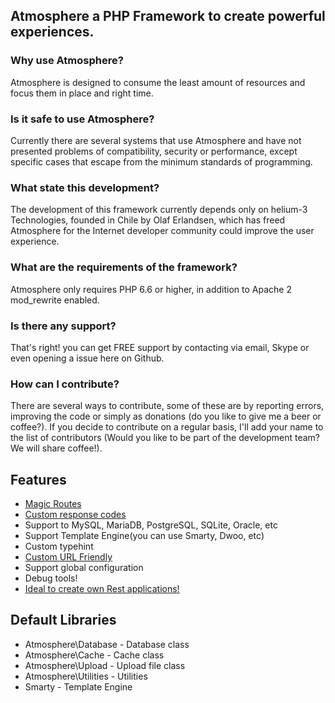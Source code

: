 ## Atmosphere a PHP Framework to create powerful experiences.


### Why use Atmosphere?
Atmosphere is designed to consume the least amount of resources and focus them in place and right time.

### Is it safe to use Atmosphere?
Currently there are several systems that use Atmosphere and have not presented problems of compatibility, security or performance, except specific cases that escape from the minimum standards of programming.

### What state this development?
The development of this framework currently depends only on helium-3 Technologies, founded in Chile by Olaf Erlandsen, which has freed Atmosphere for the Internet developer community could improve the user experience.

### What are the requirements of the framework?
Atmosphere only requires PHP 6.6 or higher, in addition to Apache 2 mod_rewrite enabled.

### Is there any support?
That's right! you can get FREE support by contacting via email, Skype or even opening a issue here on Github.

### How can I contribute?
There are several ways to contribute, some of these are by reporting errors, improving the code or simply as donations (do you like to give me a beer or coffee?).
If you decide to contribute on a regular basis, I'll add your name to the list of contributors (Would you like to be part of the development team? We will share coffee!).



## Features

 - [Magic Routes]()
 - [Custom response codes](https://github.com/olaferlandsen/Atmosphere-PHP/wiki/URL-Friendly-and-Magic-Routes#magic-routes)
 - Support to MySQL, MariaDB, PostgreSQL, SQLite, Oracle, etc
 - Support Template Engine(you can use Smarty, Dwoo, etc)
 - Custom typehint
 - [Custom URL Friendly](https://github.com/olaferlandsen/Atmosphere-PHP/wiki/URL-Friendly-and-Magic-Routes)
 - Support global configuration
 - Debug tools!
 - [Ideal to create own Rest applications!](https://github.com/olaferlandsen/Atmosphere-PHP/wiki/How-to-create-a-simple-Rest-Application%3F)


## Default Libraries
 - Atmosphere\Database - Database class
 - Atmosphere\Cache - Cache class
 - Atmosphere\Upload - Upload file class
 - Atmosphere\Utilities - Utilities
 - Smarty - Template Engine
